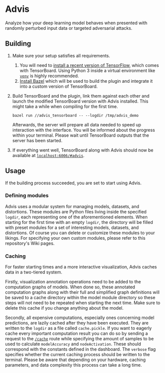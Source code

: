 # Advis

Analyze how your deep learning model behaves when presented with randomly perturbed input data or targeted adversarial attacks.

## Building

1. Make sure your setup satisfies all requirements.
    1. You will need to [install a recent version of TensorFlow](https://www.tensorflow.org/install/), which comes with TensorBoard.
    Using Python 3 inside a virtual environment like [`venv`](https://docs.python.org/3/library/venv.html) is highly recommended.
    2. [Install Bazel](https://docs.bazel.build/versions/master/install.html) which will be used to build the plugin and integrate it into a custom version of TensorBoard.

2. Build TensorBoard and the plugin, link them against each other and launch the modified TensorBoard version with Advis installed. This might take a while when compiling for the first time.

    `bazel run //advis_tensorboard -- --logdir /tmp/advis_demo`
		
	Afterwards, the server will prepare all data needed to speed up interaction with the interface. You will be informed about the progress within your terminal. Please wait until TensorBoard outputs that the server has been started.

3. If everything went well, TensorBoard along with Advis should now be available at [`localhost:6006/#advis`](http://localhost:6006/#advis).

## Usage

If the building process succeeded, you are set to start using Advis.

### Defining modules

Advis uses a modular system for managing models, datasets, and distortions. These modules are Python files living inside the specified `logdir`, each representing one of the aforementioned elements. When starting for the first time with an empty `logdir`, the directory will be filled with preset modules for a set of interesting models, datasets, and distortions. Of course you can delete or customize these modules to your likings. For specifying your own custom modules, please refer to this repository's Wiki pages.

### Caching

For faster starting times and a more interactive visualization, Advis caches data in a two-tiered system.

Firstly, visualization annotation operations need to be added to the computation graphs of models. When done so, these annotated computation graphs along with their full and simplified graph definitions will be saved to a cache directory within the model module directory so these steps will not need to be repeated when starting the next time. Make sure to delete this cache if you change anything about the model.

Secondly, all expensive computations, especially ones concerning model predictions, are lazily cached after they have been executed. They are written to the `logdir` as a file called `cache.pickle`. If you want to eagerly cache every important computation result you can do so by sending a request to the [`/cache`](http://localhost:6006/data/plugin/advis/cache?modelAccuracy=<number>&nodeActivation=<number>&verbose=True) route while specifying the amount of samples to be used to calculate `modelAccuracy` and `nodeActivation`. These should correspond with the constants defined in the dashboard. The `verbose` flag specifies whether the current caching process should be written to the terminal. Please be aware that depending on your hardware, caching parameters, and data complexity this process can take a long time.

